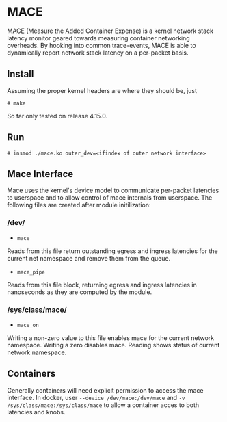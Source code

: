 # MACE

MACE (Measure the Added Container Expense) is a kernel network stack latency monitor geared towards measuring container networking overheads.
By hooking into common trace-events, MACE is able to dynamically report network stack latency on a per-packet basis.

## Install

Assuming the proper kernel headers are where they should be, just

```
# make
```
So far only tested on release 4.15.0.

## Run

```
# insmod ./mace.ko outer_dev=<ifindex of outer network interface>
```

## Mace Interface

Mace uses the kernel's device model to communicate per-packet latencies to userspace and to allow control of mace internals from userspace.
The following files are created after module initilization:

### /dev/

* `mace`

Reads from this file return outstanding egress and ingress latencies for the current net namespace and remove them from the queue.

* `mace_pipe`

Reads from this file block, returning egress and ingress latencies in nanoseconds as they are computed by the module.


### /sys/class/mace/

* `mace_on`

Writing a non-zero value to this file enables mace for the current network
namespace. Writing a zero disables mace. Reading shows status of current
network namespace.

## Containers

Generally containers will need explicit permission to access the mace interface.
In docker, user `--device /dev/mace:/dev/mace` and `-v /sys/class/mace:/sys/class/mace` to allow a container acces to both latencies and knobs.
